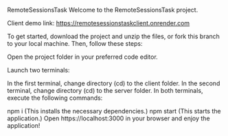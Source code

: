 RemoteSessionsTask
Welcome to the RemoteSessionsTask project.

Client demo link: https://remotesessionstaskclient.onrender.com

To get started, download the project and unzip the files, or fork this branch to your local machine. Then, follow these steps:

Open the project folder in your preferred code editor.

Launch two terminals:

In the first terminal, change directory (cd) to the client folder.
In the second terminal, change directory (cd) to the server folder.
In both terminals, execute the following commands:

npm i (This installs the necessary dependencies.)
npm start (This starts the application.)
Open https://localhost:3000 in your browser and enjoy the application!
